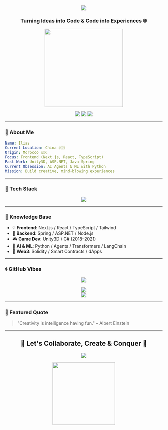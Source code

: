 <div align="center">
  <img src="https://readme-typing-svg.demolab.com/?lines=Hi+👋,+I'm+Ilias;Full-Stack+Dev+From+China;Web3+%7C+AI+%7C+Creative+Builder&font=Fira+Code&center=true&width=800&height=50&duration=4000&pause=1000"/>
</div>

<h3 align="center">Turning Ideas into Code & Code into Experiences 🌐</h3>

<p align="center">
  <img src="https://media.giphy.com/media/qgQUggAC3Pfv687qPC/giphy.gif" width="250" />
</p>

<p align="center">
  <a href="https://twitter.com/heyilias"><img src="https://img.shields.io/twitter/follow/hey_ilias?logo=twitter&style=for-the-badge"/></a>
  <a href="https://linkedin.com/in/heyilias"><img src="https://img.shields.io/badge/LinkedIn-Connect-blue?style=for-the-badge&logo=linkedin"/></a>
  <a href="mailto:heyiliass@gmail.com"><img src="https://img.shields.io/badge/Email-Say%20Hi-red?style=for-the-badge&logo=gmail"/></a>
</p>

---

### 🎨 About Me

```yaml
Name: Ilias
Current Location: China 🇨🇳
Origin: Morocco 🇲🇦
Focus: Frontend (Next.js, React, TypeScript)
Past Work: Unity3D, ASP.NET, Java Spring
Current Obsession: AI Agents & ML with Python
Mission: Build creative, mind-blowing experiences
```

---

### 🔧 Tech Stack

<p align="center">
  <img src="https://skillicons.dev/icons?i=nextjs,react,ts,js,python,java,spring,unity,dotnet,tailwind,git,nodejs" />
</p>

---

### 🧠 Knowledge Base

- 💡 **Frontend**: Next.js / React / TypeScript / Tailwind
- 🧩 **Backend**: Spring / ASP.NET / Node.js
- 🎮 **Game Dev**: Unity3D / C# (2018–2021)
- 🧬 **AI & ML**: Python / Agents / Transformers / LangChain
- 🔗 **Web3**: Solidity / Smart Contracts / dApps

---

### 🌀 GitHub Vibes

<p align="center">
  <img src="https://github-profile-trophy.vercel.app/?username=heyilias&theme=monokai&column=6&margin-w=5&no-bg=true" />
</p>

<p align="center">
  <img src="https://github-readme-stats.vercel.app/api?username=heyilias&show_icons=true&theme=radical&hide_border=true"/>
  <br/>
  <img src="https://github-readme-streak-stats.herokuapp.com/?user=heyilias&theme=radical&hide_border=true" />
</p>

---

### 🌟 Featured Quote

> "Creativity is intelligence having fun." – Albert Einstein

---

<h2 align="center">🌈 Let's Collaborate, Create & Conquer 🚀</h2>

<p align="center">
  <img src="https://capsule-render.vercel.app/api?type=shark&color=gradient&text=Stay%20Awesome!&height=100&fontAlign=40&descAlign=60" />
</p>

<p align="center">
  <img src="https://media.giphy.com/media/26AHONQ79FdWZhAI0/giphy.gif" width="200" />
</p>
